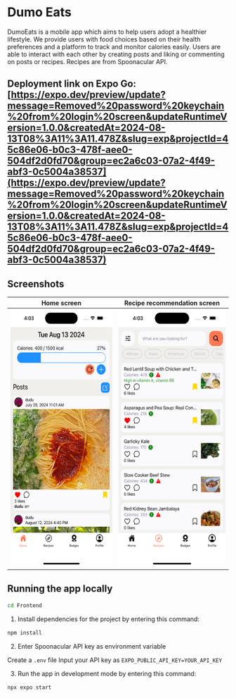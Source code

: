 # Dumo Eats

DumoEats is a mobile app which aims to help users adopt a healthier lifestyle. We provide users with food choices based on their health preferences and a platform to track and monitor calories easily. Users are able to interact with each other by creating posts and liking or commenting on posts or recipes. Recipes are from Spoonacular API.

## Deployment link on Expo Go: [https://expo.dev/preview/update?message=Removed%20password%20keychain%20from%20login%20screen&updateRuntimeVersion=1.0.0&createdAt=2024-08-13T08%3A11%3A11.478Z&slug=exp&projectId=45c86e06-b0c3-478f-aee0-504df2d0fd70&group=ec2a6c03-07a2-4f49-abf3-0c5004a38537](https://expo.dev/preview/update?message=Removed%20password%20keychain%20from%20login%20screen&updateRuntimeVersion=1.0.0&createdAt=2024-08-13T08%3A11%3A11.478Z&slug=exp&projectId=45c86e06-b0c3-478f-aee0-504df2d0fd70&group=ec2a6c03-07a2-4f49-abf3-0c5004a38537)

## Screenshots

| Home screen                                                                  | Recipe recommendation screen                                                                 |
|:----------------------------------------------------------------------------:|:--------------------------------------------------------------------------------------------:|
| <img src="Images/HomepageUI.png" alt="Home screen" width="270" height="585"> | <img src="Images/RecipesUI.png" alt="Recipe recommendation screen" width="270" height="585"> |

## Running the app locally

```bash
cd Frontend
```

1. Install dependencies for the project by entering this command:

```bash
npm install
```

2. Enter Spoonacular API key as environment variable

Create a `.env` file
Input your API key as `EXPO_PUBLIC_API_KEY=YOUR_API_KEY`

3. Run the app in development mode by entering this command:

```bash
npx expo start
```

